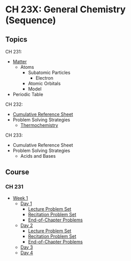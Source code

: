 # CH 23X: General Chemistry (Sequence)

## Topics

CH 231:

- [Matter](/chem/Matter.md)
  - Atoms
    - Subatomic Particles
      - Electron
    - Atomic Orbitals
    - Model
- Periodic Table


CH 232:

  - [Cumulative Reference Sheet](/courses/CH232/CumulativeReferenceSheet.md)
  - Problem Solving Strategies
    - [Thermochemistry](/courses/CH232/ThermochemistryProblemSolving.md)

CH 233:

  - Cumulative Reference Sheet
  - Problem Solving Strategies
    - Acids and Bases

## Course

### CH 231

- [Week 1](/courses/CH231/Week1.md)
  - [Day 1](/courses/CH231/Week1#Day-1.md)
    - [Lecture Problem Set](/courses/CH231/Week1/ProblemSet1_Lecture.md)
    - [Recitation Problem Set](/courses/CH231/Week1/ProblemSet1_Recitation.md)
    - [End-of-Chapter Problems](/courses/CH231/Week1/ProblemSet_ChapterE.md)
  - [Day 2](/courses/CH231/Week1#Day-2.md)
    - [Lecture Problem Set](/courses/CH231/Week1/ProblemSet2_Lecture.md)
    - [Recitation Problem Set](/courses/CH231/Week1/ProblemSet2_Recitation.md)
    - [End-of-Chapter Problems](/courses/CH231/Week1/ProblemSet_Chapter1.md)
  - [Day 3](/courses/CH231/Week1#Day-3.md)
  - [Day 4](/courses/CH231/Week1#Day-3.md)
